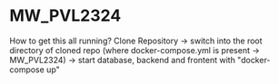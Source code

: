 # MW_PVL2324
How to get this all running?
Clone Repository -> switch into the root directory of cloned repo (where docker-compose.yml is present -> MW_PVL2324) -> start database, backend and frontent with "docker-compose up"
 
